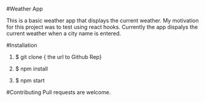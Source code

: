 #Weather App

This is a basic weather app that displays the current weather. My motivation for this project was to test using react hooks. Currently the app dispalys the current weather when a city name is entered.

#Installation

1) $ git clone { the url to Github Rep}

2) $ npm install

3) $ npm start

#Contributing 
Pull requests are welcome. 
